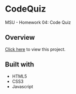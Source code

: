 # CodeQuiz
MSU - Homework 04: Code Quiz

## Overview


[Click here](https://stricklin927.github.io/CodeQuiz/) to view this project. 


## Built with
* HTML5
* CSS3
* Javascript


